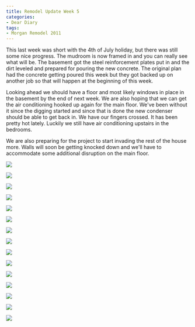 ```yaml
---
title: Remodel Update Week 5
categories:
- Dear Diary
tags:
- Morgan Remodel 2011
---
```


This last week was short with the 4th of July holiday, but there was still some nice progress. The mudroom is now framed in and you can really see what will be. The basement got the steel reinforcement plates put in and the dirt leveled and prepared for pouring the new concrete. The original plan had the concrete getting poured this week but they got backed up on another job so that will happen at the beginning of this week.

Looking ahead we should have a floor and most likely windows in place in the basement by the end of next week. We are also hoping that we can get the air conditioning hooked up again for the main floor. We've been without it since the digging started and since that is done the new condenser should be able to get back in. We have our fingers crossed. It has been pretty hot lately. Luckily we still have air conditioning upstairs in the bedrooms.

We are also preparing for the project to start invading the rest of the house more. Walls will soon be getting knocked down and we'll have to accommodate some additional disruption on the main floor.


![](/assets/posts/2011/morgan-remodel/update-5/20110709-090505-0001.jpg)

![](/assets/posts/2011/morgan-remodel/update-5/20110709-090552-0001.jpg)

![](/assets/posts/2011/morgan-remodel/update-5/20110709-090619-0001.jpg)

![](/assets/posts/2011/morgan-remodel/update-5/20110709-090630-0001.jpg)

![](/assets/posts/2011/morgan-remodel/update-5/20110709-090703-0001.jpg)

![](/assets/posts/2011/morgan-remodel/update-5/20110709-090719-0001.jpg)

![](/assets/posts/2011/morgan-remodel/update-5/20110709-090729-0001.jpg)

![](/assets/posts/2011/morgan-remodel/update-5/20110709-090812-0001.jpg)

![](/assets/posts/2011/morgan-remodel/update-5/20110709-090915-0001.jpg)

![](/assets/posts/2011/morgan-remodel/update-5/20110709-090933-0001.jpg)

![](/assets/posts/2011/morgan-remodel/update-5/20110709-090945-0001.jpg)

![](/assets/posts/2011/morgan-remodel/update-5/20110709-091004-0001.jpg)

![](/assets/posts/2011/morgan-remodel/update-5/20110709-091020-0001.jpg)

![](/assets/posts/2011/morgan-remodel/update-5/20110709-091039-0001.jpg)

![](/assets/posts/2011/morgan-remodel/update-5/20110709-091233-0001.jpg)


